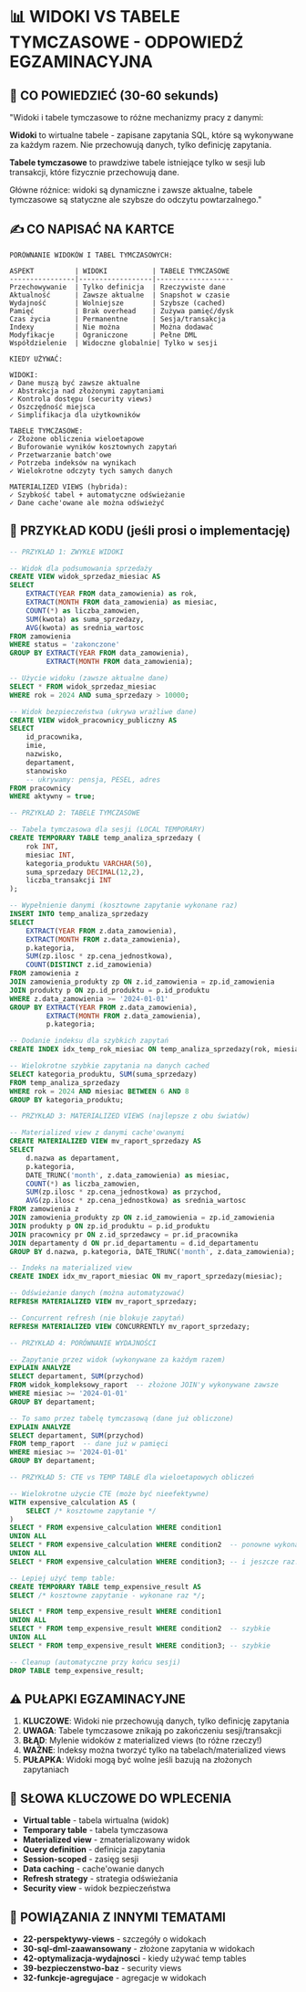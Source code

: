 # 📊 WIDOKI VS TABELE TYMCZASOWE - ODPOWIEDŹ EGZAMINACYJNA

## 📖 CO POWIEDZIEĆ (30-60 sekunds)

"Widoki i tabele tymczasowe to różne mechanizmy pracy z danymi:

**Widoki** to wirtualne tabele - zapisane zapytania SQL, które są wykonywane za każdym razem. Nie przechowują danych, tylko definicję zapytania.

**Tabele tymczasowe** to prawdziwe tabele istniejące tylko w sesji lub transakcji, które fizycznie przechowują dane.

Główne różnice: widoki są dynamiczne i zawsze aktualne, tabele tymczasowe są statyczne ale szybsze do odczytu powtarzalnego."

## ✍️ CO NAPISAĆ NA KARTCE

```
PORÓWNANIE WIDOKÓW I TABEL TYMCZASOWYCH:

ASPEKT          | WIDOKI           | TABELE TYMCZASOWE
----------------|------------------|-------------------
Przechowywanie  | Tylko definicja  | Rzeczywiste dane
Aktualność      | Zawsze aktualne  | Snapshot w czasie
Wydajność       | Wolniejsze       | Szybsze (cached)
Pamięć          | Brak overhead    | Zużywa pamięć/dysk
Czas życia      | Permanentne      | Sesja/transakcja
Indexy          | Nie można        | Można dodawać
Modyfikacje     | Ograniczone      | Pełne DML
Współdzielenie  | Widoczne globalnie| Tylko w sesji

KIEDY UŻYWAĆ:

WIDOKI:
✓ Dane muszą być zawsze aktualne
✓ Abstrakcja nad złożonymi zapytaniami  
✓ Kontrola dostępu (security views)
✓ Oszczędność miejsca
✓ Simplifikacja dla użytkowników

TABELE TYMCZASOWE:
✓ Złożone obliczenia wieloetapowe
✓ Buforowanie wyników kosztownych zapytań
✓ Przetwarzanie batch'owe
✓ Potrzeba indeksów na wynikach
✓ Wielokrotne odczyty tych samych danych

MATERIALIZED VIEWS (hybrida):
✓ Szybkość tabel + automatyczne odświeżanie
✓ Dane cache'owane ale można odświeżyć
```

## 🔧 PRZYKŁAD KODU (jeśli prosi o implementację)

```sql
-- PRZYKŁAD 1: ZWYKŁE WIDOKI

-- Widok dla podsumowania sprzedaży
CREATE VIEW widok_sprzedaz_miesiac AS
SELECT 
    EXTRACT(YEAR FROM data_zamowienia) as rok,
    EXTRACT(MONTH FROM data_zamowienia) as miesiac,
    COUNT(*) as liczba_zamowien,
    SUM(kwota) as suma_sprzedazy,
    AVG(kwota) as srednia_wartosc
FROM zamowienia 
WHERE status = 'zakonczone'
GROUP BY EXTRACT(YEAR FROM data_zamowienia), 
         EXTRACT(MONTH FROM data_zamowienia);

-- Użycie widoku (zawsze aktualne dane)
SELECT * FROM widok_sprzedaz_miesiac 
WHERE rok = 2024 AND suma_sprzedazy > 10000;

-- Widok bezpieczeństwa (ukrywa wrażliwe dane)
CREATE VIEW widok_pracownicy_publiczny AS
SELECT 
    id_pracownika,
    imie,
    nazwisko, 
    departament,
    stanowisko
    -- ukrywamy: pensja, PESEL, adres
FROM pracownicy
WHERE aktywny = true;

-- PRZYKŁAD 2: TABELE TYMCZASOWE

-- Tabela tymczasowa dla sesji (LOCAL TEMPORARY)
CREATE TEMPORARY TABLE temp_analiza_sprzedazy (
    rok INT,
    miesiac INT,
    kategoria_produktu VARCHAR(50),
    suma_sprzedazy DECIMAL(12,2),
    liczba_transakcji INT
);

-- Wypełnienie danymi (kosztowne zapytanie wykonane raz)
INSERT INTO temp_analiza_sprzedazy
SELECT 
    EXTRACT(YEAR FROM z.data_zamowienia),
    EXTRACT(MONTH FROM z.data_zamowienia),
    p.kategoria,
    SUM(zp.ilosc * zp.cena_jednostkowa),
    COUNT(DISTINCT z.id_zamowienia)
FROM zamowienia z
JOIN zamowienia_produkty zp ON z.id_zamowienia = zp.id_zamowienia
JOIN produkty p ON zp.id_produktu = p.id_produktu
WHERE z.data_zamowienia >= '2024-01-01'
GROUP BY EXTRACT(YEAR FROM z.data_zamowienia),
         EXTRACT(MONTH FROM z.data_zamowienia),
         p.kategoria;

-- Dodanie indeksu dla szybkich zapytań
CREATE INDEX idx_temp_rok_miesiac ON temp_analiza_sprzedazy(rok, miesiac);

-- Wielokrotne szybkie zapytania na danych cached
SELECT kategoria_produktu, SUM(suma_sprzedazy)
FROM temp_analiza_sprzedazy
WHERE rok = 2024 AND miesiac BETWEEN 6 AND 8
GROUP BY kategoria_produktu;

-- PRZYKŁAD 3: MATERIALIZED VIEWS (najlepsze z obu światów)

-- Materialized view z danymi cache'owanymi
CREATE MATERIALIZED VIEW mv_raport_sprzedazy AS
SELECT 
    d.nazwa as departament,
    p.kategoria,
    DATE_TRUNC('month', z.data_zamowienia) as miesiac,
    COUNT(*) as liczba_zamowien,
    SUM(zp.ilosc * zp.cena_jednostkowa) as przychod,
    AVG(zp.ilosc * zp.cena_jednostkowa) as srednia_wartosc
FROM zamowienia z
JOIN zamowienia_produkty zp ON z.id_zamowienia = zp.id_zamowienia  
JOIN produkty p ON zp.id_produktu = p.id_produktu
JOIN pracownicy pr ON z.id_sprzedawcy = pr.id_pracownika
JOIN departamenty d ON pr.id_departamentu = d.id_departamentu
GROUP BY d.nazwa, p.kategoria, DATE_TRUNC('month', z.data_zamowienia);

-- Indeks na materialized view
CREATE INDEX idx_mv_raport_miesiac ON mv_raport_sprzedazy(miesiac);

-- Odświeżanie danych (można automatyzować)
REFRESH MATERIALIZED VIEW mv_raport_sprzedazy;

-- Concurrent refresh (nie blokuje zapytań)
REFRESH MATERIALIZED VIEW CONCURRENTLY mv_raport_sprzedazy;

-- PRZYKŁAD 4: PORÓWNANIE WYDAJNOŚCI

-- Zapytanie przez widok (wykonywane za każdym razem)
EXPLAIN ANALYZE
SELECT departament, SUM(przychod)
FROM widok_kompleksowy_raport  -- złożone JOIN'y wykonywane zawsze
WHERE miesiac >= '2024-01-01'
GROUP BY departament;

-- To samo przez tabelę tymczasową (dane już obliczone)
EXPLAIN ANALYZE  
SELECT departament, SUM(przychod)
FROM temp_raport  -- dane już w pamięci
WHERE miesiac >= '2024-01-01'
GROUP BY departament;

-- PRZYKŁAD 5: CTE vs TEMP TABLE dla wieloetapowych obliczeń

-- Wielokrotne użycie CTE (może być nieefektywne)
WITH expensive_calculation AS (
    SELECT /* kosztowne zapytanie */ 
)
SELECT * FROM expensive_calculation WHERE condition1
UNION ALL
SELECT * FROM expensive_calculation WHERE condition2  -- ponowne wykonanie!
UNION ALL  
SELECT * FROM expensive_calculation WHERE condition3; -- i jeszcze raz!

-- Lepiej użyć temp table:
CREATE TEMPORARY TABLE temp_expensive_result AS
SELECT /* kosztowne zapytanie - wykonane raz */;

SELECT * FROM temp_expensive_result WHERE condition1
UNION ALL
SELECT * FROM temp_expensive_result WHERE condition2  -- szybkie
UNION ALL
SELECT * FROM temp_expensive_result WHERE condition3; -- szybkie

-- Cleanup (automatyczne przy końcu sesji)
DROP TABLE temp_expensive_result;
```

## ⚠️ PUŁAPKI EGZAMINACYJNE

1. **KLUCZOWE**: Widoki nie przechowują danych, tylko definicję zapytania
2. **UWAGA**: Tabele tymczasowe znikają po zakończeniu sesji/transakcji
3. **BŁĄD**: Mylenie widoków z materialized views (to różne rzeczy!)
4. **WAŻNE**: Indeksy można tworzyć tylko na tabelach/materialized views
5. **PUŁAPKA**: Widoki mogą być wolne jeśli bazują na złożonych zapytaniach

## 🎯 SŁOWA KLUCZOWE DO WPLECENIA

- **Virtual table** - tabela wirtualna (widok)
- **Temporary table** - tabela tymczasowa
- **Materialized view** - zmaterializowany widok
- **Query definition** - definicja zapytania
- **Session-scoped** - zasięg sesji
- **Data caching** - cache'owanie danych
- **Refresh strategy** - strategia odświeżania
- **Security view** - widok bezpieczeństwa

## 🔗 POWIĄZANIA Z INNYMI TEMATAMI

- **22-perspektywy-views** - szczegóły o widokach
- **30-sql-dml-zaawansowany** - złożone zapytania w widokach
- **42-optymalizacja-wydajnosci** - kiedy używać temp tables
- **39-bezpieczenstwo-baz** - security views
- **32-funkcje-agregujace** - agregacje w widokach